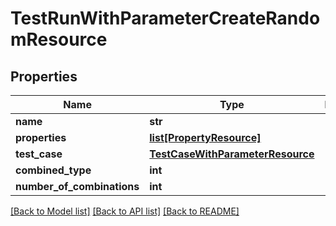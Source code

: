 # TestRunWithParameterCreateRandomResource

## Properties
Name | Type | Description | Notes
------------ | ------------- | ------------- | -------------
**name** | **str** |  | [optional] 
**properties** | [**list[PropertyResource]**](PropertyResource.md) |  | [optional] 
**test_case** | [**TestCaseWithParameterResource**](TestCaseWithParameterResource.md) |  | 
**combined_type** | **int** |  | 
**number_of_combinations** | **int** |  | [optional] 

[[Back to Model list]](../README.md#documentation-for-models) [[Back to API list]](../README.md#documentation-for-api-endpoints) [[Back to README]](../README.md)


